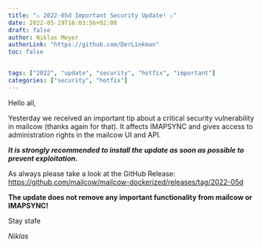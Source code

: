 ```yaml
---
title: "⚠️ 2022-05d Important Security Update! ⚠️"
date: 2022-05-19T16:03:56+02:00
draft: false
author: Niklas Meyer
authorLink: "https://github.com/DerLinkman"
toc: false


tags: ["2022", "update", "security", "hotfix", "important"]
categories: ["security", "hotfix"]
---
```


Hello all,

Yesterday we received an important tip about a critical security vulnerability in mailcow (thanks again for that). It affects IMAPSYNC and gives access to administration rights in the mailcow UI and API.

***It is strongly recommended to install the update as soon as possible to prevent exploitation.***

As always please take a look at the GitHub Release: https://github.com/mailcow/mailcow-dockerized/releases/tag/2022-05d

**The update does not remove any important functionality from mailcow or IMAPSYNC!**

Stay stafe

*Niklas*